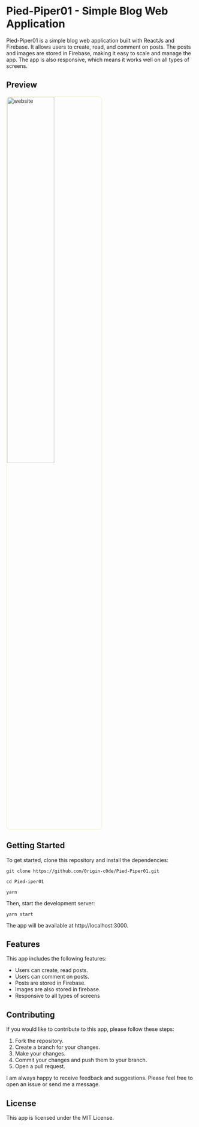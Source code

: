 # Pied-Piper01 - Simple Blog Web Application

Pied-Piper01 is a simple blog web application built with ReactJs and Firebase. It allows users to create, read, and comment on posts. The posts and images are stored in Firebase, making it easy to scale and manage the app. The app is also responsive, which means it works well on all types of screens.

## Preview

<img src="https://github.com/0rigin-c0de/PiedPiper01/assets/106311923/2bbed5df-eb61-4ce6-802e-9ed08f06649d" alt="website" style="border-radius:10px; width: 50%; height: 50%; border: 2px solid beige;" />

## Getting Started

To get started, clone this repository and install the dependencies:

```
git clone https://github.com/0rigin-c0de/Pied-Piper01.git

cd Pied-iper01

yarn

```

Then, start the development server:

```
yarn start
```

The app will be available at http://localhost:3000.

## Features

This app includes the following features:

- Users can create, read posts.
- Users can comment on posts.
- Posts are stored in Firebase.
- Images are also stored in firebase.
- Responsive to all types of screens

## Contributing

If you would like to contribute to this app, please follow these steps:

1. Fork the repository.
2. Create a branch for your changes.
3. Make your changes.
4. Commit your changes and push them to your branch.
5. Open a pull request.

I am always happy to receive feedback and suggestions. Please feel free to open an issue or send me a message.

## License

This app is licensed under the MIT License.

